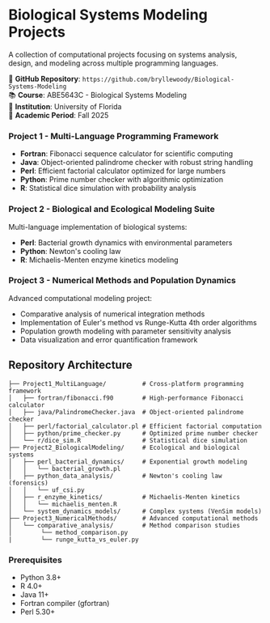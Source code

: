 # Biological Systems Modeling Projects

A collection of computational projects focusing on systems analysis, design, and modeling across multiple programming languages.

🔗 **GitHub Repository**: `https://github.com/bryllewoody/Biological-Systems-Modeling`  
📚 **Course**: ABE5643C - Biological Systems Modeling  
🏫 **Institution**: University of Florida  
📅 **Academic Period**: Fall 2025

### Project 1 - Multi-Language Programming Framework
- **Fortran**: Fibonacci sequence calculator for scientific computing
- **Java**: Object-oriented palindrome checker with robust string handling
- **Perl**: Efficient factorial calculator optimized for large numbers
- **Python**: Prime number checker with algorithmic optimization
- **R**: Statistical dice simulation with probability analysis

### Project 2 - Biological and Ecological Modeling Suite
Multi-language implementation of biological systems:
- **Perl**: Bacterial growth dynamics with environmental parameters
- **Python**: Newton's cooling law
- **R**: Michaelis-Menten enzyme kinetics modeling

### Project 3 - Numerical Methods and Population Dynamics
Advanced computational modeling project:
- Comparative analysis of numerical integration methods
- Implementation of Euler's method vs Runge-Kutta 4th order algorithms
- Population growth modeling with parameter sensitivity analysis
- Data visualization and error quantification framework
  
## Repository Architecture

```
├── Project1_MultiLanguage/          # Cross-platform programming framework
│   ├── fortran/fibonacci.f90        # High-performance Fibonacci calculator
│   ├── java/PalindromeChecker.java  # Object-oriented palindrome checker
│   ├── perl/factorial_calculator.pl # Efficient factorial computation
│   ├── python/prime_checker.py      # Optimized prime number checker
│   └── r/dice_sim.R                 # Statistical dice simulation
├── Project2_BiologicalModeling/     # Ecological and biological systems
│   ├── perl_bacterial_dynamics/     # Exponential growth modeling
│   │   └── bacterial_growth.pl
│   ├── python_data_analysis/        # Newton's cooling law (forensics)
│   │   └── uf_csi.py
│   ├── r_enzyme_kinetics/           # Michaelis-Menten kinetics
│   │   └── michaelis_menten.R
│   └── system_dynamics_models/      # Complex systems (VenSim models)
├── Project3_NumericalMethods/       # Advanced computational methods
│   └── comparative_analysis/        # Method comparison studies
│        └── method_comparison.py    
|        └── runge_kutta_vs_euler.py

```

### Prerequisites
- Python 3.8+
- R 4.0+
- Java 11+
- Fortran compiler (gfortran)
- Perl 5.30+


